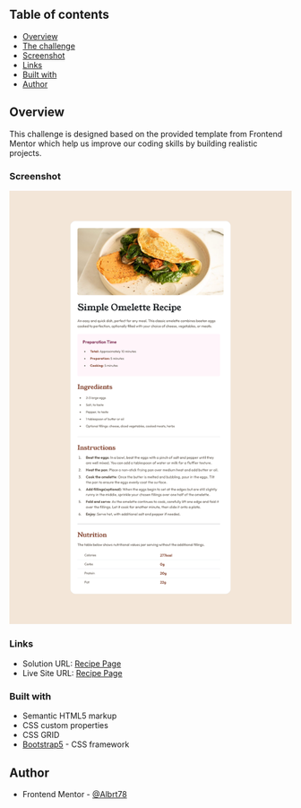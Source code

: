 ## Table of contents

-   [Overview](#overview)
-   [The challenge](#the-challenge)
-   [Screenshot](#screenshot)
-   [Links](#links)
-   [Built with](#built-with)
-   [Author](#author)

## Overview

This challenge is designed based on the provided template from Frontend Mentor which help us improve our coding skills by building realistic projects.

### Screenshot

![Recipe Page](src/Recipe_Page_Screenshot.png)

### Links

-   Solution URL: [Recipe Page](https://github.com/Albrt78/recipepage.github.io)
-   Live Site URL: [Recipe Page](https://albrt78.github.io/recipepage.github.io/)

### Built with

-   Semantic HTML5 markup
-   CSS custom properties
-   CSS GRID
-   [Bootstrap5](https://getbootstrap.com) - CSS framework

## Author

-   Frontend Mentor - [@Albrt78](https://www.frontendmentor.io/profile/Albrt78)
